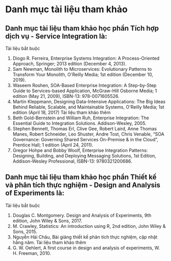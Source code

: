 # Danh mục tài liệu tham khảo
## Danh mục tài liệu tham khảo học phần Tích hợp dịch vụ - Service Integration là:
Tài liệu bắt buộc
1. Diogo R. Ferreira, Enterprise Systems Integration: A Process-Oriented Approach, Springer; 2013 edition (December 4, 2013).
2. Sam Newman, Monolith to Microservices: Evolutionary Patterns to Transform Your Monolith, O'Reilly Media; 1st edition (December 10, 2019).
3. Waseem Roshen, SOA-Based Enterprise Integration: A Step-by-Step Guide to Services-based Application, McGraw-Hill Osborne Media; 1 edition (May 21, 2009), ISBN-13: 978-0071605526.
4. Martin Kleppmann, Designing Data-Intensive Applications: The Big Ideas Behind Reliable, Scalable, and Maintainable Systems, O'Reilly Media; 1st edition (April 18, 2017)
Tài liệu tham khảo thêm
1. Beth Gold-Bernstein and William Ruh, Enterprise Integration: The Essential Guide to Integration Solutions. Addison-Wesley, 2005.
2. Stephen Bennett, Thomas Erl, Clive Gee, Robert Laird, Anne Thomas Manes, Robert Schneider, Leo Shuster, Andre Tost, Chris Venable, “SOA Governance: Governing Shared Services On-Premise & in the Cloud”, Prentice Hall; 1 edition (April 24, 2011).
3. Gregor Hohpe and Bobby Woolf, Enterprise Integration Patterns: Designing, Building, and Deploying Messaging Solutions, 1st Edition, Addison-Wesley Professional, ISBN-13: 9780321200686.
## Danh mục tài liệu tham khảo học phần Thiết kế và phân tích thực nghiệm - Design and Analysis of Experiments là:
Tài liệu bắt buộc
1. Douglas C. Montgomery. Design and Analysis of Experiments, 9th edition, John Wiley & Sons, 2017.
2. M. Crawley, Statistics: An introduction using R, 2nd edition, John Wiley & Sons, 2015.
3. Nguyễn Hải Châu, Bài giảng thiết kế phân tích thực nghiệm, cập nhật hằng năm.
Tài liệu tham khảo thêm
1. G. W. Oehlert, A first course in design and analysis of experiments, W. H. Freeman, 2010.

